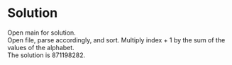 # Solution

Open main for solution.
<br/>
Open file, parse accordingly, and sort. Multiply index + 1 by the sum of the values of the alphabet.
<br/>
The solution is 871198282.